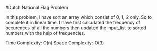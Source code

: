 #Dutch National Flag Problem

  
In this problem, I have sort an array which consist of 0, 1, 2 only. So to complete it in linear time. I have first calculated the frequency of occurences of all the numbers then updated the input_list to sorted numbers with the help of frequencies.

Time Complexity: O(n) Space Complexity: O(3)
